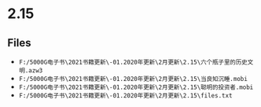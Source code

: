 # 2.15

## Files

- `F:/5000G电子书\2021书籍更新\-01.2020年更新\2月更新\2.15\六个瓶子里的历史文明.azw3`
- `F:/5000G电子书\2021书籍更新\-01.2020年更新\2月更新\2.15\当良知沉睡.mobi`
- `F:/5000G电子书\2021书籍更新\-01.2020年更新\2月更新\2.15\聪明的投资者.mobi`
- `F:/5000G电子书\2021书籍更新\-01.2020年更新\2月更新\2.15\files.txt`
